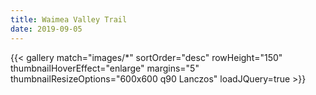 ```yaml
---
title: Waimea Valley Trail
date: 2019-09-05
---
```


{{< gallery match="images/*" sortOrder="desc" rowHeight="150" thumbnailHoverEffect="enlarge" margins="5" thumbnailResizeOptions="600x600 q90 Lanczos" loadJQuery=true >}}
